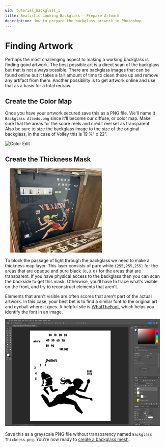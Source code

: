 ```yaml
---
uid: tutorial_backglass_1
title: Realistic Looking Backglass - Prepare Artwork
description: How to prepare the backglass artwork in Photoshop
---
```


# Finding Artwork

Perhaps the most challenging aspect to making a working backglass is finding good artwork. The best possible art is a direct scan of the backglass but that is not always possible. There are backglass images that can be found online but it takes a fair amount of time to clean these up and remove any artifact from them. Another possibility is to get artwork online and use that as a basis for a total redraw.

## Create the Color Map

Once you have your artwork secured save this as a PNG file. We'll name it `Backglass Albedo.png` since it'll become our diffuse, or color map. Make sure that the areas for the score reels and credit reel set as transparent. Also be sure to size the backglass image to the size of the original backglass, in the case of Volley this is 19 ¾" x 22".

![Color Edit](ps-albedo.png)

## Create the Thickness Mask

<img src="photo-backside.jpg" width="300" class="img-responsive pull-right" style="margin-left: 15px">

To block the passage of light through the backglass we need to make a thickness map layer. This layer consists of pure white `(255,255,255)` for the areas that are opaque and pure black `(0,0,0)` for the areas that are transparent. If you have physical access to the backglass then you can scan the backside to get this mask. Otherwise, you'll have to trace what's visible on the front, and try to reconstruct elements that aren't. 

Elements that aren't visible are often scores that aren't part of the actual artwork. In this case, your best bet is to find a similar font to the original art and eyeball where it goes. A helpful site is [WhatTheFont](https://www.myfonts.com/WhatTheFont/), which helps you identify the font in an image.

![Thickness Mask Edit](ps-thickness.png)

Save this as a grayscale PNG file without transparency named `Backglass Thickness.png`. You're now ready to [create a backglass mesh](xref:tutorial_backglass_2).
